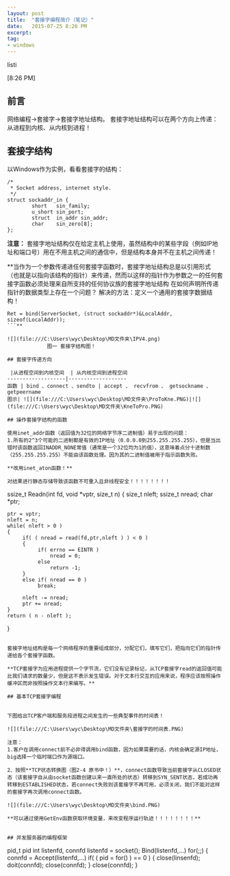 ```yaml
---
layout: post
title:  "套接字编程简介（笔记）"
date:   2015-07-25 8:26 PM
excerpt:
tag:
- windows
---
```


listi

[8:26 PM]

## 前言

网络编程->套接字->套接字地址结构。
套接字地址结构可以在两个方向上传递：从进程到内核、从内核到进程！

## 套接字结构

以Windows作为实例，看看套接字的结构：

```
/*
 * Socket address, internet style.
 */
struct sockaddr_in {
        short   sin_family;
        u_short sin_port;
        struct  in_addr sin_addr;
        char    sin_zero[8];
};
```
**注意：**
套接字地址结构仅在给定主机上使用，虽然结构中的某些字段（例如IP地址和端口号）用在不用主机之间的通信中，但是结构本身并不在主机之间传递！

**当作为一个参数传递进任何套接字函数时，套接字地址结构总是以引用形式（也就是以指向该结构的指针）来传递，然而以这样的指针作为参数之一的任何套接字函数必须处理来自所支持的任何协议族的套接字地址结构
在如何声明所传递指针的数据类型上存在一个问题？
解决的方法：定义一个通用的套接字数据结构！
```
Ret = bind(ServerSocket, (struct sockaddr*)&LocalAddr, sizeof(LocalAddr));
```**

![](file:///C:\Users\wyc\Desktop\MD文件夹\IPV4.png)
             图一 套接字结构图！

## 套接字传递方向

 |从进程空间到内核空间  | 从内核空间到进程空间
-------------------|-------------------
函数 | bind 、connect 、sendto | accept 、 recvfrom 、 getsockname 、 getpeername
图示| ![](file:///C:\Users\wyc\Desktop\MD文件夹\ProToKne.PNG)|![](file:///C:\Users\wyc\Desktop\MD文件夹\KneToPro.PNG)

## 操作套接字结构的函数

使用inet_addr函数（返回值为32位的网络字节序二进制值）易于出现的问题：
1.所有的2^3个可能的二进制都是有效的IP地址（0.0.0.0到255.255.255.255），但是当出错时该函数返回INADDR_NONE常值（通常是一个32位均为1的值），这意味着点分十进制数（255.255.255.255）不能由该函数处理。因为其的二进制值被用于指示函数失败。

**改用inet_aton函数！**

对结果进行静态存储导致该函数不可重入且非线程安全！！！！！！！！

```
ssize_t Readn(int fd, void *vptr, size_t n)
{
    size_t nleft;
    ssize_t nread;
    char *ptr;
    
    ptr = vptr;
    nleft = n;
    while( nleft > 0 )
    {
         if( ( nread = read(fd,ptr,nleft ) ) < 0 )
         {
              if( errno == EINTR )
                  nread = 0;
              else
                  return -1;
         }
         else if( nread == 0 )
              break;
         
         nleft -= nread;
         ptr += nread;
    }
    return ( n - nleft );
}
```

套接字地址结构是每一个网络程序的重要组成部分，分配它们，填写它们，把指向它们的指针传递给各个套接字函数。

**TCP套接字为应用进程提供一个字节流，它们没有记录标记，从TCP套接字read的返回值可能比我们请求的数量少，但是这不表示发生错误。对于文本行交互的应用来说，程序应该按照操作缓冲区而非按照操作文本行来编写。**

## 基本TCP套接字编程


下图给出TCP客户端和服务段进程之间发生的一些典型事件的时间表！

![](file:///C:\Users\wyc\Desktop\MD文件夹\套接字的时间表.PNG)

注意：
1.客户在调用connect前不必非得调用bind函数，因为如果需要的话，内核会确定源IP地址，big选择一个临时端口作为源端口。

2、按照**TCP状态转换图（图2-4 原书中！）**，connect函数导致当前套接字从CLOSED状态（该套接字自从由socket函数创建以来一直所处的状态）转移到SYN_SENT状态，若成功再转移到ESTABLISHED状态，若connect失败则该套接字不再可用，必须关闭，我们不能对这样的套接字再次调用connect函数。

![](file:///C:\Users\wyc\Desktop\MD文件夹\bind.PNG)

**可以通过使用GetEnv函数获取环境变量，来改变程序运行轨迹！！！！！！！！**


## 并发服务器的编程框架

```
pid_t pid
int listenfd, connfd
listenfd = socket();
Bind(listenfd,...)
for(;;)
{
	connfd = Accept(listenfd,...)
    if( ( pid = for() ) == 0 )
    {
    	close(linsenfd);
        doit(connfd);
        close(connfd);
    }
    close(connfd);
}
```


























